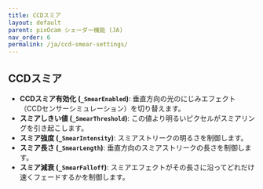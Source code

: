 ```yaml
---
title: CCDスミア
layout: default
parent: pixOcam シェーダー機能 (JA)
nav_order: 6
permalink: /ja/ccd-smear-settings/
---
```


## CCDスミア

*   **CCDスミア有効化 (`_SmearEnabled`)**:
    垂直方向の光のにじみエフェクト（CCDセンサーシミュレーション）を切り替えます。
*   **スミアしきい値 (`_SmearThreshold`)**:
    この値より明るいピクセルがスミアリングを引き起こします。
*   **スミア強度 (`_SmearIntensity`)**:
    スミアストリークの明るさを制御します。
*   **スミア長さ (`_SmearLength`)**:
    垂直方向のスミアストリークの長さを制御します。
*   **スミア減衰 (`_SmearFalloff`)**:
    スミアエフェクトがその長さに沿ってどれだけ速くフェードするかを制御します。 